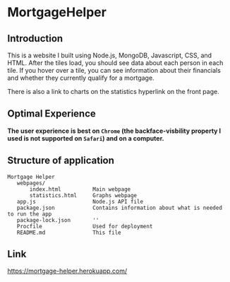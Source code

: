 # MortgageHelper

## Introduction
This is a website I built using Node.js, MongoDB, Javascript, CSS, and HTML. After the tiles load, you should see data about each person in each tile. If you hover over a tile, you can see information about their financials and whether they currently qualify for a mortgage.

There is also a link to charts on the statistics hyperlink on the front page.

## Optimal Experience
**The user experience is best on `Chrome` (the backface-visbility property I used is not supported on `Safari`) and on a computer.** 

## Structure of application
```
Mortgage Helper
   webpages/               
       index.html          Main webpage
       statistics.html     Graphs webpage
   app.js                  Node.js API file
   package.json            Contains information about what is needed to run the app
   package-lock.json       ''
   Procfile                Used for deployment
   README.md               This file
```

## Link
https://mortgage-helper.herokuapp.com/
